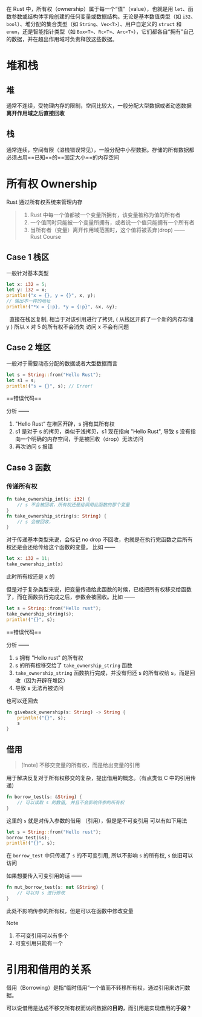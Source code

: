 在 Rust 中，所有权（ownership）属于每一个“值”（value），也就是用 `let`、函数参数或结构体字段创建的任何变量或数据结构。无论是基本数值类型（如 `i32`、`bool`）、堆分配的集合类型（如 `String`、`Vec<T>`）、用户自定义的 `struct` 和 `enum`，还是智能指针类型（如 `Box<T>`、`Rc<T>`、`Arc<T>`），它们都各自“拥有”自己的数据，并在超出作用域时负责释放这些数据。

# 堆和栈

## 堆

通常不连续，受物理内存的限制，空间比较大，一般分配大型数据或者动态数据
**离开作用域之后直接回收**

## 栈

通常连续，空间有限（溢栈错误常见），一般分配中小型数据。存储的所有数据都必须占用==已知==的==固定大小==的内存空间

# 所有权 Ownership

Rust 通过所有权系统来管理内存

>1. Rust 中每一个值都被一个变量所拥有，该变量被称为值的所有者
>2. 一个值同时只能被一个变量所拥有，或者说一个值只能拥有一个所有者
>3. 当所有者（变量）离开作用域范围时，这个值将被丢弃(drop)
> —— Rust Course

## Case 1 栈区

一般针对基本类型

```rust
let x: i32 = 5;
let y: i32 = x;
println!("x = {}, y = {}", x, y);
// 输出不一样的地址
println!("*x = {:p}, *y = {:p}", &x, &y);
```
 
   直接在栈区复制, 相当于对该引用进行了拷贝, ( 从栈区开辟了一个新的内存存储 y ) 所以 x 对 5 的所有权不会消失 访问 x 不会有问题

## Case 2 堆区

一般对于需要动态分配的数据或者大型数据而言

```rust
let s = String::from("Hello Rust");
let s1 = s;
println!("s = {}", s); // Error!
```

==错误代码==

分析 ——
1.  "Hello Rust“ 在堆区开辟，s 拥有其所有权
2. s1 是对于 s 的拷贝，类似于浅拷贝，s1 现在指向 "Hello Rust", 导致 s 没有指向一个明确的内存空间，于是被回收（drop）无法访问
3. 再次访问 s 报错

## Case 3 函数

### 传递所有权

```rust
fn take_ownership_int(s: i32) {
	// s 不会被回收，所有权还是给调用此函数的那个变量
}
fn take_ownership_string(s: String) {
	// s 会被回收，
}
```

对于传递基本类型来说，会标记 no drop 不回收，也就是在执行完函数之后所有权还是会还给传给这个函数的变量。
比如 ——
```rust
let x: i32 = 11;
take_ownership_int(x)
```
此时所有权还是 x 的

但是对于复杂类型来说，把变量传递给此函数的时候，已经把所有权移交给函数了，而在函数执行完成之后，参数会被回收。比如 ——

```rust
let s = String::from("Hello rust");
take_ownership_string(s);
println!("{}", s);
```

==错误代码==

分析 ——
1. s 拥有 "Hello rust" 的所有权
2. s 的所有权移交给了 `take_ownership_string` 函数
3. `take_ownership_string` 函数执行完成，并没有归还 s 的所有权给 s，而是回收（因为开辟在堆区）
4. 导致 s 无法再被访问

也可以还回去
```rust
fn giveback_ownership(s: String) -> String {
	println!("{}", s);
	s
}
```

## 借用

> [!note] 不移交变量的所有权，而是给出变量的引用

用于解决反复对于所有权移交的复杂，提出借用的概念。（有点类似 C 中的引用传递）


```rust
fn borrow_test(s: &String) {
	// 可以读取 s 的数值, 并且不会影响传参的所有权
}
```
这里的 `s` 就是对传入参数的借用 （引用），但是是不可变引用
可以有如下用法

```rust
let s = String::from("Hello rust");
borrow_test(&s);
println!("{}", s);
```

在 `borrow_test` 中只传递了 `s` 的不可变引用, 所以不影响 `s` 的所有权, `s` 依旧可以访问

如果想要传入可变引用的话 ——
```rust
fn mut_borrow_test(s: mut &String) {
	// 可以对 s 进行修改
}
```

此处不影响传参的所有权，但是可以在函数中修改变量

>[!note]
>1. 不可变引用可以有多个
>2. 可变引用只能有一个

# 引用和借用的关系

借用（Borrowing）是指“临时借用”一个值而不转移所有权，通过引用来访问数据。

可以说借用是达成不移交所有权而访问数据的**目的**，而引用是实现借用的**手段**？